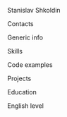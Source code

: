 Stanislav Shkoldin

Contacts

Generic info

Skills

Code examples

Projects

Education

English level
